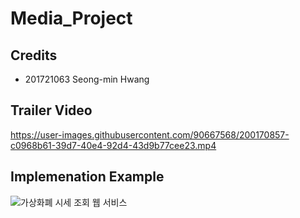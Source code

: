 # Media_Project

## Credits
- 201721063 Seong-min Hwang

## Trailer Video
https://user-images.githubusercontent.com/90667568/200170857-c0968b61-39d7-40e4-92d4-43d9b77cee23.mp4

## Implemenation Example
![가상화폐 시세 조회 웹 서비스](https://user-images.githubusercontent.com/90667568/200170836-3ddb66f3-07bd-4410-844d-072dabb3fa87.jpg)
